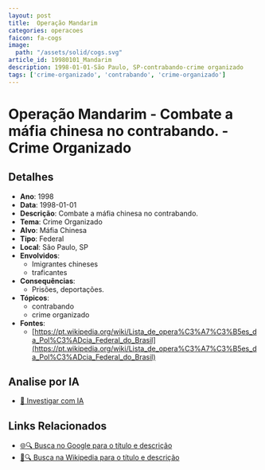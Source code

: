 ```yaml
---
layout: post
title:  Operação Mandarim
categories: operacoes
faicon: fa-cogs
image:
  path: "/assets/solid/cogs.svg"
article_id: 19980101_Mandarim
description: 1998-01-01-São Paulo, SP-contrabando-crime organizado
tags: ['crime-organizado', 'contrabando', 'crime-organizado']
---
```


# Operação Mandarim - Combate a máfia chinesa no contrabando. - Crime Organizado

## Detalhes
- **Ano**: 1998
- **Data**: 1998-01-01
- **Descrição**: Combate a máfia chinesa no contrabando.
- **Tema**: Crime Organizado
- **Alvo**: Máfia Chinesa
- **Tipo**: Federal
- **Local**: São Paulo, SP
- **Envolvidos**:
  - Imigrantes chineses
  - traficantes
- **Consequências**:
  - Prisões, deportações.
- **Tópicos**:
  - contrabando
  - crime organizado
- **Fontes**:
  - [https://pt.wikipedia.org/wiki/Lista_de_opera%C3%A7%C3%B5es_da_Pol%C3%ADcia_Federal_do_Brasil](https://pt.wikipedia.org/wiki/Lista_de_opera%C3%A7%C3%B5es_da_Pol%C3%ADcia_Federal_do_Brasil)


## Analise por IA
- [🤖 Investigar com IA](https://www.perplexity.ai/search?q=%22opera%C3%A7%C3%A3o%20policial%20Brasil%22%20Opera%C3%A7%C3%A3o%20Mandarim%20Combate%20a%20m%C3%A1fia%20chinesa%20no%20contrabando.%20S%C3%A3o%20Paulo%2C%20SP%201998-01-01)

## Links Relacionados
- [🌐🔍 Busca no Google para o título e descrição](https://www.google.com/search?q=%22opera%C3%A7%C3%A3o%20policial%20Brasil%22%20Opera%C3%A7%C3%A3o%20Mandarim%20Combate%20a%20m%C3%A1fia%20chinesa%20no%20contrabando.%20S%C3%A3o%20Paulo%2C%20SP%201998-01-01)
- [📖🔍 Busca na Wikipedia para o título e descrição](https://pt.wikipedia.org/w/index.php?search=%22opera%C3%A7%C3%A3o%20policial%20Brasil%22%20Opera%C3%A7%C3%A3o%20Mandarim%20Combate%20a%20m%C3%A1fia%20chinesa%20no%20contrabando.%20S%C3%A3o%20Paulo%2C%20SP%201998-01-01)


